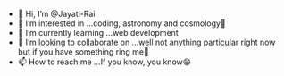 - 👋 Hi, I’m @Jayati-Rai
- 👀 I’m interested in ...coding, astronomy and cosmology🌃
- 🌱 I’m currently learning ...web development
- 💞️ I’m looking to collaborate on ...well not anything particular right now but if you have something ring me🔔
- 📫 How to reach me ...If you know, you know😁

<!---
Jayati-Rai/Jayati-Rai is a ✨ special ✨ repository because its `README.md` (this file) appears on your GitHub profile.
You can click the Preview link to take a look at your changes.
--->

